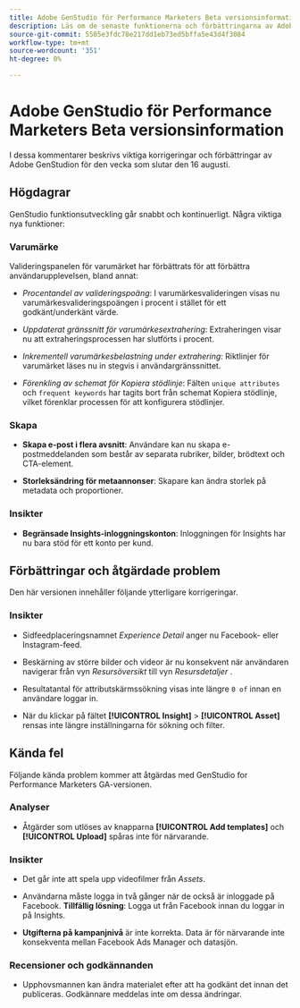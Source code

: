 ```yaml
---
title: Adobe GenStudio för Performance Marketers Beta versionsinformation
description: Läs om de senaste funktionerna och förbättringarna av Adobe GenStudion.
source-git-commit: 5505e3fdc78e217dd1eb73ed5bffa5e43d4f3084
workflow-type: tm+mt
source-wordcount: '351'
ht-degree: 0%

---
```



# Adobe GenStudio för Performance Marketers Beta versionsinformation

I dessa kommentarer beskrivs viktiga korrigeringar och förbättringar av Adobe GenStudion för den vecka som slutar den 16 augusti.

## Högdagrar

GenStudio funktionsutveckling går snabbt och kontinuerligt. Några viktiga nya funktioner:

### Varumärke

Valideringspanelen för varumärket har förbättrats för att förbättra användarupplevelsen, bland annat:

* _Procentandel av valideringspoäng_: I varumärkesvalideringen visas nu varumärkesvalideringspoängen i procent i stället för ett godkänt/underkänt värde.

* _Uppdaterat gränssnitt för varumärkesextrahering_: Extraheringen visar nu att extraheringsprocessen har slutförts i procent.

* _Inkrementell varumärkesbelastning under extrahering_: Riktlinjer för varumärket läses nu in stegvis i användargränssnittet.

* _Förenkling av schemat för Kopiera stödlinje_: Fälten `unique attributes` och `frequent keywords` har tagits bort från schemat Kopiera stödlinje, vilket förenklar processen för att konfigurera stödlinjer.

### Skapa

* **Skapa e-post i flera avsnitt**: Användare kan nu skapa e-postmeddelanden som består av separata rubriker, bilder, brödtext och CTA-element.

* **Storleksändring för metaannonser**: Skapare kan ändra storlek på metadata och proportioner.

### Insikter

* **Begränsade Insights-inloggningskonton**: Inloggningen för Insights har nu bara stöd för ett konto per kund.

## Förbättringar och åtgärdade problem

Den här versionen innehåller följande ytterligare korrigeringar.

### Insikter

* Sidfeedplaceringsnamnet _Experience Detail_ anger nu Facebook- eller Instagram-feed.

* Beskärning av större bilder och videor är nu konsekvent när användaren navigerar från vyn _Resursöversikt_ till vyn _Resursdetaljer_ .

* Resultatantal för attributskärmssökning visas inte längre `0 of` innan en användare loggar in. <!-- GS- 3665 -->

* När du klickar på fältet **[!UICONTROL Insight]** > **[!UICONTROL Asset]** rensas inte längre inställningarna för sökning och filter. <!-- GS-3476 -->

## Kända fel

Följande kända problem kommer att åtgärdas med GenStudio for Performance Marketers GA-versionen.

### Analyser

* Åtgärder som utlöses av knapparna **[!UICONTROL Add templates]** och **[!UICONTROL Upload]** spåras inte för närvarande. <!-- GS-3505 -->

### Insikter

* Det går inte att spela upp videofilmer från _Assets_. <!-- GS-3846 -->

* Användarna måste logga in två gånger när de också är inloggade på Facebook. **Tillfällig lösning**: Logga ut från Facebook innan du loggar in på Insights.

* **Utgifterna på kampanjnivå** är inte korrekta. Data är för närvarande inte konsekventa mellan Facebook Ads Manager och datasjön. <!-- GS-3202 -->

### Recensioner och godkännanden

* Upphovsmannen kan ändra materialet efter att ha godkänt det innan det publiceras. Godkännare meddelas inte om dessa ändringar.

